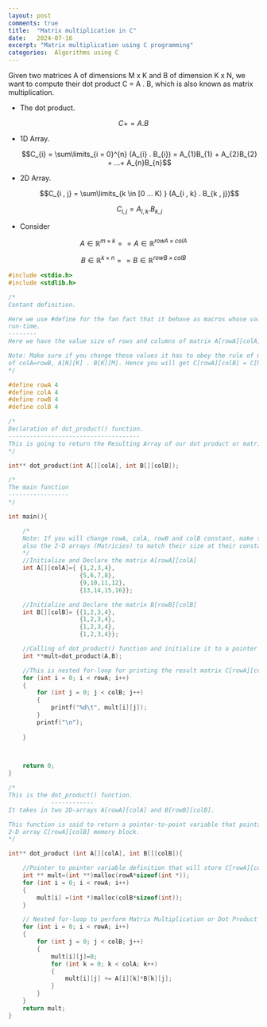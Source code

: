 ```yaml
---
layout: post
comments: true
title:  "Matrix multiplication in C"
date:   2024-07-16
excerpt: "Matrix multiplication using C programming"
categories:  Algorithms using C
---
```

Given two matrices A of dimensions M x K and B of dimension K x N, we want to compute their dot product C = A . B, 
which is also known as matrix multiplication.

* The dot product.

$$C += A . B$$

   * 1D Array.

      $$C_{i} = \sum\limits_{i = 0}^{n} (A_{i} . B_{i}) = A_{1}B_{1} + A_{2}B_{2} + ...+ A_{n}B_{n}$$

   * 2D Array.

      $$C_{i , j} = \sum\limits_{k \in [0 ... K) } (A_{i , k} . B_{k , j})$$

      $$C_{i , j} = A_{i , k} . B_{k , j}$$

* Consider

$$A \in \mathbb{R}^{m \times k}  ==   A \in \mathbb{R}^{rowA \times colA}$$

$$B \in \mathbb{R}^{k \times n}  ==   B \in \mathbb{R}^{rowB \times colB}$$

```c
#include <stdio.h>
#include <stdlib.h>

/*
Contant definition.

Here we use #define for the fan fact that it behave as macros whose value are subtituted at
run-time.
--------
Here we have the value size of rows and columns of matrix A[rowA][colA] and B[rowB][colB].

Note: Make sure if you change these values it has to obey the rule of matrix multiplication
of colA=rowB, A[N][K] . B[K][M]. Hence you will get C[rowA][colB] = C[N][M].
*/

#define rowA 4
#define colA 4
#define rowB 4
#define colB 4

/*
Declaration of dot_product() function.
-------------------------------------
This is going to return the Resulting Array of our dot product or matrix multiplication
*/

int** dot_product(int A[][colA], int B[][colB]);

/*
The main function
-----------------
*/

int main(){

    /*
    Note: If you will change rowA, colA, rowB and colB constant, make sure to change 
    also the 2-D arrays (Matricies) to match their size at their constant definition.
    */
    //Initialize and Declare the matrix A[rowA][colA]
    int A[][colA]={ {1,2,3,4},
                    {5,6,7,8}, 
                    {9,10,11,12},
                    {13,14,15,16}};

    //Initialize and Declare the matrix B[rowB][colB]
    int B[][colB]= {{1,2,3,4},
                    {1,2,3,4},
                    {1,2,3,4},
                    {1,2,3,4}};

    //Calling of dot_product() function and initialize it to a pointer variable int **mult
    int **mult=dot_product(A,B);

    //This is nested for-loop for printing the result matrix C[rowA][colB]
    for (int i = 0; i < rowA; i++)
    {
        for (int j = 0; j < colB; j++)
        {
            printf("%d\t", mult[i][j]);
        }
        printf("\n");
        
    }
    


    return 0;
}

/*
This is the dot_product() function.
            ------------
It takes in two 2D-arrays A[rowA][colA] and B[rowB][colB].

This function is said to return a pointer-to-point variable that points to the 
2-D array C[rowA][colB] memory block.
*/

int** dot_product (int A[][colA], int B[][colB]){

    //Pointer to pointer variable definition that will store C[rowA][colB]
    int ** mult=(int **)malloc(rowA*sizeof(int *));
    for (int i = 0; i < rowA; i++)
    {  
        mult[i] =(int *)malloc(colB*sizeof(int));
    }

    // Nested for-loop to perform Matrix Multiplication or Dot Product
    for (int i = 0; i < rowA; i++)
    {
        for (int j = 0; j < colB; j++)
        {
            mult[i][j]=0;
            for (int k = 0; k < colA; k++)
            {
                mult[i][j] += A[i][k]*B[k][j];
            }
        }  
    }
    return mult;
}

```
